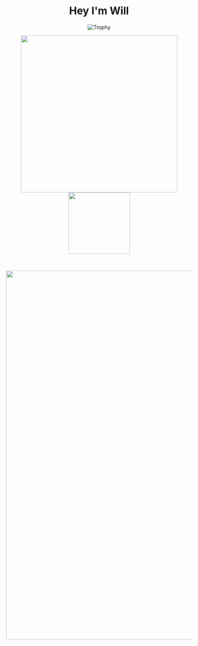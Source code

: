 <h1 align="center">Hey I'm Will</h1>


<p align="center">
  <img src="https://github-profile-trophy.vercel.app/?username=0xEquinox&theme=radical&margin-w=15&margin-h=15&column=8" alt="Trophy" />
</p>

<p align="center">
  <img src="https://github-readme-stats.vercel.app/api?username=0xEquinox&hide_border=true&theme=radical" width="425"/>
  <img src="https://github-readme-stats.vercel.app/api/top-langs/?username=0xEquinox&layout=compact&hide_border=true&t&card_width=225rem&theme=radical" height="167rem" />
</p>

<br />

<p align="center">
  <img src="./ASCII-star-wars.gif" width="1000rem"></img>
 </p>
